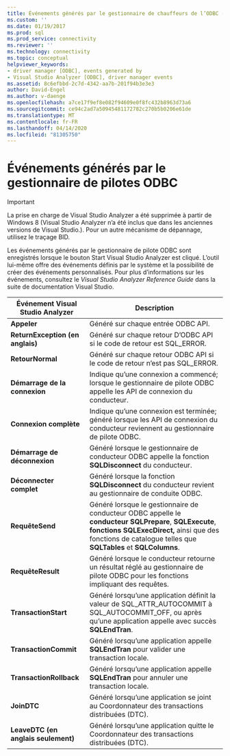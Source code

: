 ```yaml
---
title: Événements générés par le gestionnaire de chauffeurs de l’ODBC (fr) Microsoft Docs
ms.custom: ''
ms.date: 01/19/2017
ms.prod: sql
ms.prod_service: connectivity
ms.reviewer: ''
ms.technology: connectivity
ms.topic: conceptual
helpviewer_keywords:
- driver manager [ODBC], events generated by
- Visual Studio Analyzer [ODBC], driver manager events
ms.assetid: 8c6efbbd-2c7d-4342-aa7b-201f94b3e3e3
author: David-Engel
ms.author: v-daenge
ms.openlocfilehash: a7ce17f9ef8e082f94609e0f8fc432b8963d73a6
ms.sourcegitcommit: ce94c2ad7a50945481172782c270b5b0206e61de
ms.translationtype: MT
ms.contentlocale: fr-FR
ms.lasthandoff: 04/14/2020
ms.locfileid: "81305750"
---
```

# <a name="events-generated-by-the-odbc-driver-manager"></a>Événements générés par le gestionnaire de pilotes ODBC
> [!IMPORTANT]  
>  La prise en charge de Visual Studio Analyzer a été supprimée à partir de Windows 8 (Visual Studio Analyzer n’a été inclus que dans les anciennes versions de Visual Studio.). Pour un autre mécanisme de dépannage, utilisez le traçage BID.  
  
 Les événements générés par le gestionnaire de pilote ODBC sont enregistrés lorsque le bouton Start Visual Studio Analyzer est cliqué. L’outil lui-même offre des événements définis par le système et la possibilité de créer des événements personnalisés. Pour plus d’informations sur les événements, consultez le *Visual Studio Analyzer Reference Guide* dans la suite de documentation Visual Studio.  
  
|Événement Visual Studio Analyzer|Description|  
|----------------------------------|-----------------|  
|**Appeler**|Généré sur chaque entrée ODBC API.|  
|**ReturnException (en anglais)**|Généré sur chaque retour D’ODBC API si le code de retour est SQL_ERROR.|  
|**RetourNormal**|Généré sur chaque retour ODBC API si le code de retour n’est pas SQL_ERROR.|  
|**Démarrage de la connexion**|Indique qu’une connexion a commencé; lorsque le gestionnaire de pilote ODBC appelle les API de connexion du conducteur.|  
|**Connexion complète**|Indique qu’une connexion est terminée; généré lorsque les API de connexion du conducteur reviennent au gestionnaire de pilote ODBC.|  
|**Démarrage de déconnexion**|Généré lorsque le gestionnaire de conducteur ODBC appelle la fonction **SQLDisconnect** du conducteur.|  
|**Déconnecter complet**|Généré lorsque la fonction **SQLDisconnect** du conducteur revient au gestionnaire de conduite ODBC.|  
|**RequêteSend**|Généré lorsque le gestionnaire de conducteur ODBC appelle le **conducteur SQLPrepare**, **SQLExecute**, **fonctions SQLExecDirect,** ainsi que des fonctions de catalogue telles que **SQLTables** et **SQLColumns**.|  
|**RequêteResult**|Généré lorsque le conducteur retourne un résultat réglé au gestionnaire de pilote ODBC pour les fonctions impliquant des requêtes.|  
|**TransactionStart**|Généré lorsqu’une application définit la valeur de SQL_ATTR_AUTOCOMMIT à SQL_AUTOCOMMIT_OFF, ou après qu’une application appelle avec succès **SQLEndTran**.|  
|**TransactionCommit**|Généré lorsqu’une application appelle **SQLEndTran** pour valider une transaction locale.|  
|**TransactionRollback**|Généré lorsqu’une application appelle **SQLEndTran** pour annuler une transaction locale.|  
|**JoinDTC**|Généré lorsqu’une application se joint au Coordonnateur des transactions distribuées (DTC).|  
|**LeaveDTC (en anglais seulement)**|Généré lorsqu’une application quitte le Coordonnateur des transactions distribuées (DTC).|
